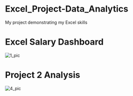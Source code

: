 # Excel_Project-Data_Analytics
 My project demonstrating my Excel skills

# Excel Salary Dashboard
![1_pic](https://github.com/user-attachments/assets/429c0840-ca92-4f1f-896b-54de5466ee96)

# Project 2 Analysis
![4_pic](https://github.com/user-attachments/assets/3f316ec3-3fa9-4a47-93da-3ce38da50822)
